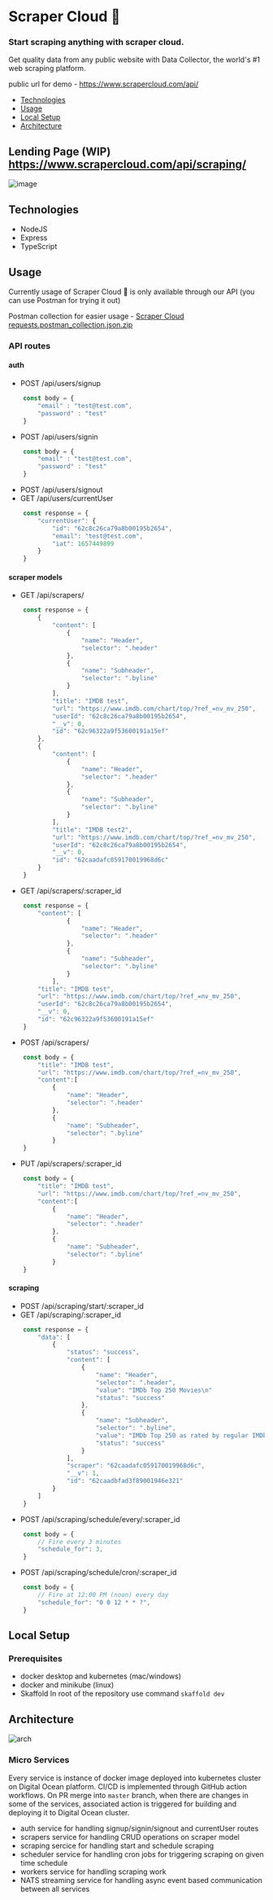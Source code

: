 # Scraper Cloud 🚀 
### Start scraping anything with scraper cloud.
Get quality data from any public website with Data Collector, the world's #1 web scraping platform.

public url for demo - https://www.scrapercloud.com/api/

- [Technologies](#Technologies)
- [Usage](#Usage)
- [Local Setup](#local-setup)
- [Architecture](#Architecture)

## Lending Page (WIP) https://www.scrapercloud.com/api/scraping/ 
![image](https://user-images.githubusercontent.com/36955966/178142477-706f41ef-21c6-4a75-ab19-fd11cd3ee672.png)

## Technologies
- NodeJS
- Express
- TypeScript

## Usage
Currently usage of Scraper Cloud 🚀 is only available through our API (you can use Postman for trying it out)

Postman collection for easier usage - [Scraper Cloud requests.postman_collection.json.zip](https://github.com/stefanruvceski/mitsho-scraper/files/9079129/Scraper.Cloud.requests.postman_collection.json.zip)

### API routes
#### auth 
- POST /api/users/signup
```js
    const body = {
        "email" : "test@test.com",
        "password" : "test"
    }
```
- POST /api/users/signin
```js
    const body = {
        "email" : "test@test.com",
        "password" : "test"
    }
```
- POST /api/users/signout
- GET /api/users/currentUser
```js
    const response = {
        "currentUser": {
            "id": "62c8c26ca79a8b00195b2654",
            "email": "test@test.com",
            "iat": 1657449899
        }
    }
```

#### scraper models
- GET /api/scrapers/
```js
    const response = {
        {
            "content": [
                {
                    "name": "Header",
                    "selector": ".header"
                },
                {
                    "name": "Subheader",
                    "selector": ".byline"
                }
            ],
            "title": "IMDB test",
            "url": "https://www.imdb.com/chart/top/?ref_=nv_mv_250",
            "userId": "62c8c26ca79a8b00195b2654",
            "__v": 0,
            "id": "62c96322a9f53600191a15ef"
        },
        {
            "content": [
                {
                    "name": "Header",
                    "selector": ".header"
                },
                {
                    "name": "Subheader",
                    "selector": ".byline"
                }
            ],
            "title": "IMDB test2",
            "url": "https://www.imdb.com/chart/top/?ref_=nv_mv_250",
            "userId": "62c8c26ca79a8b00195b2654",
            "__v": 0,
            "id": "62caadafc059170019968d6c"
        }
    }
```
- GET /api/scrapers/:scraper_id
```js
    const response = {
        "content": [
                {
                    "name": "Header",
                    "selector": ".header"
                },
                {
                    "name": "Subheader",
                    "selector": ".byline"
                }
            ],
        "title": "IMDB test",
        "url": "https://www.imdb.com/chart/top/?ref_=nv_mv_250",
        "userId": "62c8c26ca79a8b00195b2654",
        "__v": 0,
        "id": "62c96322a9f53600191a15ef"
    }
```
- POST /api/scrapers/
```js
    const body = {
        "title": "IMDB test",
        "url": "https://www.imdb.com/chart/top/?ref_=nv_mv_250",
        "content":[
            {
                "name": "Header",
                "selector": ".header"
            },
            {
                "name": "Subheader",
                "selector": ".byline"
            }
    }
```
- PUT /api/scrapers/:scraper_id
```js
    const body = {
        "title": "IMDB test",
        "url": "https://www.imdb.com/chart/top/?ref_=nv_mv_250",
        "content":[
            {
                "name": "Header",
                "selector": ".header"
            },
            {
                "name": "Subheader",
                "selector": ".byline"
            }
    }
```

#### scraping
- POST /api/scraping/start/:scraper_id
- GET /api/scraping/:scraper_id
```js
    const response = {
        "data": [
            {
                "status": "success",
                "content": [
                    {
                        "name": "Header",
                        "selector": ".header",
                        "value": "IMDb Top 250 Movies\n"
                        "status": "success"
                    },
                    {
                        "name": "Subheader",
                        "selector": ".byline",
                        "value": "IMDb Top 250 as rated by regular IMDb voters.",
                        "status": "success"
                    }
                ],
                "scraper": "62caadafc059170019968d6c",
                "__v": 1,
                "id": "62caadbfad3f89001946e321"
            }
        ]
    }
```
- POST /api/scraping/schedule/every/:scraper_id
```js
    const body = {
        // Fire every 3 minutes
        "schedule_for": 3,
    }
```
- POST /api/scraping/schedule/cron/:scraper_id
```js
    const body = {
        // Fire at 12:00 PM (noon) every day
        "schedule_for": "0 0 12 * * ?",
    }
```


## Local Setup
### Prerequisites
- docker desktop and kubernetes (mac/windows)
- docker and minikube (linux)
- Skaffold
In root of the repository use command `skaffold dev`

## Architecture
![arch](https://user-images.githubusercontent.com/36955966/178144278-ed2f96c0-fcf5-4ca4-9bd8-4f643f73b900.jpg)


### Micro Services
Every service is instance of docker image deployed into kubernetes cluster on Digital Ocean platform.
CI/CD is implemented through GitHub action workflows. On PR merge into `master` branch, when there are changes in some of the services, associated action is triggered for building and deploying it to Digital Ocean cluster.
- auth service for handling signup/signin/signout and currentUser routes
- scrapers service for handling CRUD operations on scraper model
- scraping sercice for handling start and schedule scraping
- scheduler service for handling cron jobs for triggering scraping on given time schedule
- workers service for handling scraping work 
- NATS streaming service for handling async event based communication between all services
